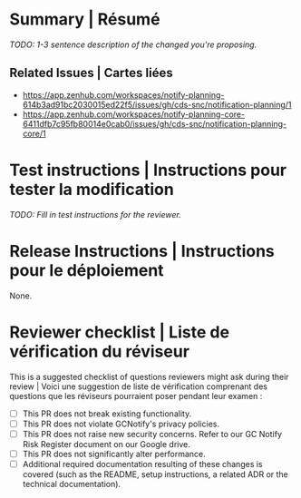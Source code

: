 # Summary | Résumé

_TODO: 1-3 sentence description of the changed you're proposing._

## Related Issues | Cartes liées

* https://app.zenhub.com/workspaces/notify-planning-614b3ad91bc2030015ed22f5/issues/gh/cds-snc/notification-planning/1
* https://app.zenhub.com/workspaces/notify-planning-core-6411dfb7c95fb80014e0cab0/issues/gh/cds-snc/notification-planning-core/1

# Test instructions | Instructions pour tester la modification

_TODO: Fill in test instructions for the reviewer._

# Release Instructions | Instructions pour le déploiement

None.

# Reviewer checklist | Liste de vérification du réviseur

This is a suggested checklist of questions reviewers might ask during their
review | Voici une suggestion de liste de vérification comprenant des questions
que les réviseurs pourraient poser pendant leur examen :

- [ ] This PR does not break existing functionality.
- [ ] This PR does not violate GCNotify's privacy policies.
- [ ] This PR does not raise new security concerns. Refer to our GC Notify Risk Register document on our Google drive.
- [ ] This PR does not significantly alter performance.
- [ ] Additional required documentation resulting of these changes is covered (such as the README, setup instructions, a related ADR or the technical documentation).

